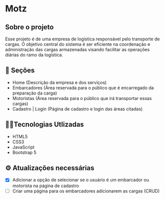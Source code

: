 # Motz

## Sobre o projeto

Esse projeto é de uma empresa de logística responsável pelo transporte de cargas. O objetivo central do sistema é ser eficiente na coordenação e administração das cargas armazenadas visando facilitar as operações diárias do ramo da logística. 

## 📄 Seções

- Home (Descrição da empresa e dos serviços)
- Embarcadores (Área reservada para o público que é encarregado da preparação da carga)
- Motoristas (Área reservada para o público que irá transportar essas cargas)
- Cadastro | Login (Página de cadastro e login das áreas citadas)


## 👨‍💻Tecnologias Utlizadas

- HTML5
- CSS3
- JavaScript
- Bootstrap 5

## ⚙ Atualizações necessárias

- [x] Adicionar a opção de selecionar se o usuário é um embarcador ou motorista na página de cadastro
- [ ] Criar uma página para os embarcadores adicionarem as cargas (CRUD)
